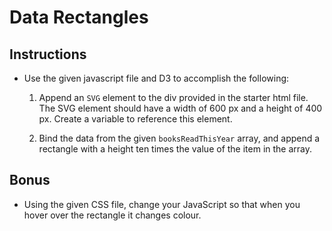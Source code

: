 # Data Rectangles

## Instructions

* Use the given javascript file and D3 to accomplish the following:

  1. Append an `SVG` element to the div provided in the starter html file. The SVG element should have a width of 600 px and a height of 400 px. Create a variable to reference this element.

  2. Bind the data from the given `booksReadThisYear` array, and append a rectangle with a height ten times the value of the item in the array.

## Bonus

* Using the given CSS file, change your JavaScript so that when you hover over the rectangle it changes colour.
